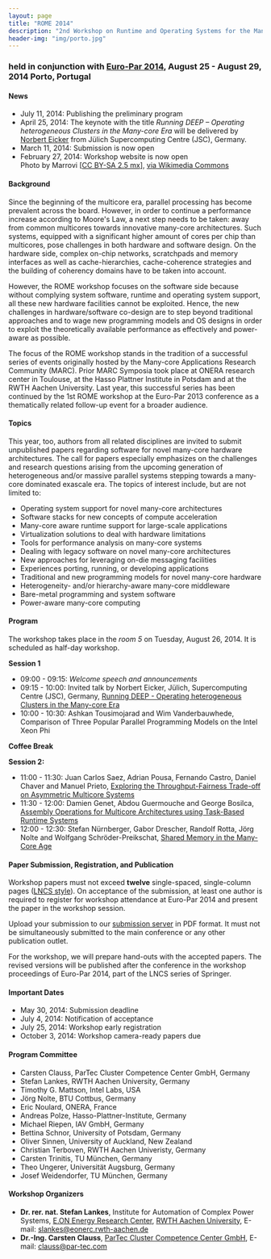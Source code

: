 ```yaml
---
layout: page
title: "ROME 2014"
description: "2nd Workshop on Runtime and Operating Systems for the Many-core Era"
header-img: "img/porto.jpg"
---
```


### held in conjunction with [Euro-Par 2014](http://europar2014.dcc.fc.up.pt), August 25 - August 29, 2014 Porto, Portugal

#### News

* July 11, 2014: Publishing the preliminary program
* April 25, 2014: The keynote with the title *Running DEEP –
  Operating heterogeneous Clusters in the Many-core Era* will be
  delivered by [Norbert Eicker](http://www.fz-juelich.de/SharedDocs/Personen/IAS/JSC/EN/staff/eicker_n.htm)
  from Jülich Supercomputing Centre (JSC), Germany.
* March 11, 2014: Submission is now open
* February 27, 2014: Workshop website is now open<br>Photo by Marrovi [[CC BY-SA 2.5 mx](http://creativecommons.org/licenses/by-sa/2.5/mx/deed.en)], [via Wikimedia Commons](https://commons.wikimedia.org/wiki/File:Oporto_12.JPG)

#### Background

Since the beginning of the multicore era, parallel processing has
become prevalent across the board. However, in order to continue a
performance increase according to Moore's Law, a next step needs to be
taken: away from common multicores towards innovative many-core
architectures. Such systems, equipped with a significant higher amount
of cores per chip than multicores, pose challenges in both hardware
and software design. On the hardware side, complex on-chip networks,
scratchpads and memory interfaces as well as cache-hierarchies,
cache-coherence strategies and the building of coherency domains have
to be taken into account.

However, the ROME workshop focuses on the software side because
without complying system software, runtime and operating system
support, all these new hardware facilities cannot be exploited. Hence,
the new challenges in hardware/software co-design are to step beyond
traditional approaches and to wage new programming models and OS
designs in order to exploit the theoretically available performance as
effectively and power-aware as possible.

The focus of the ROME workshop stands in the tradition of a successful
series of events originally hosted by the Many-core Applications
Research Community (MARC). Prior MARC Symposia took place at ONERA
research center in Toulouse, at the Hasso Plattner Institute in
Potsdam and at the RWTH Aachen University. Last year, this successful
series has been continued by the 1st ROME workshop at the Euro-Par
2013 conference as a thematically related follow-up event for a
broader audience.

#### Topics

This year, too, authors from all related disciplines are invited to
submit unpublished papers regarding software for novel many-core
hardware architectures. The call for papers especially emphasizes on
the challenges and research questions arising from the upcoming
generation of heterogeneous and/or massive parallel systems stepping
towards a many-core dominated exascale era. The topics of interest
include, but are not limited to:

* Operating system support for novel many-core architectures
* Software stacks for new concepts of compute acceleration
* Many-core aware runtime support for large-scale applications
* Virtualization solutions to deal with hardware limitations
* Tools for performance analysis on many-core systems
* Dealing with legacy software on novel many-core architectures
* New approaches for leveraging on-die messaging facilities
* Experiences porting, running, or developing applications
* Traditional and new programming models for novel many-core hardware
* Heterogeneity- and/or hierarchy-aware many-core middleware
* Bare-metal programming and system software
* Power-aware many-core computing

#### Program

The workshop takes place in the *room 5* on Tuesday, August 26, 2014.
It is scheduled as half-day workshop.

**Session 1**

* 09:00 - 09:15: *Welcome speech and announcements*
* 09:15 - 10:00: Invited talk by Norbert Eicker, Jülich, Supercomputing Centre (JSC), Germany, [Running DEEP - Operating heterogeneous Clusters in the Many-core Era](/slides/Running_DEEP.pdf)
* 10:00 - 10:30: Ashkan Tousimojarad and Wim Vanderbauwhede,
  Comparison of Three Popular Parallel Programming Models on the Intel Xeon Phi

**Coffee Break**

**Session 2:**

* 11:00 - 11:30: Juan Carlos Saez, Adrian Pousa, Fernando Castro,
  Daniel Chaver and Manuel Prieto, [Exploring the Throughput-Fairness Trade-off on Asymmetric
  Multicore Systems](/slides/rome_saez.pdf)
* 11:30 - 12:00: Damien Genet, Abdou Guermouche and George Bosilca, [Assembly Operations for Multicore Architectures using Task-Based
  Runtime Systems](/slides/rome_genet.pdf)
* 12:00 - 12:30: Stefan Nürnberger, Gabor Drescher, Randolf Rotta,
  Jörg Nolte and Wolfgang Schröder-Preikschat, [Shared Memory in the Many-Core Age](/slides/rome_stefan.pdf)

#### Paper Submission, Registration, and Publication

Workshop papers must not exceed **twelve** single-spaced,
single-column pages ([LNCS style](ftp://ftp.springer.de/pub/tex/latex/llncs/latex2e/llncs2e.zip)).
On acceptance of the submission, at least one author is required to
register for workshop attendance at Euro-Par 2014 and present the
paper in the workshop session.

Upload your submission to our [submission server](http://www.easychair.org/conferences/?conf=europar2014ws) in
PDF format. It must not be simultaneously submitted to the main
conference or any other publication outlet.

For the workshop, we will prepare hand-outs with the accepted papers.
The revised versions will be published after the conference in the
workshop proceedings of Euro-Par 2014, part of the LNCS series of
Springer.

#### Important Dates

* May 30, 2014: Submission deadline
* July 4, 2014: Notification of acceptance
* July 25, 2014: Workshop early registration
* October 3, 2014: Workshop camera-ready papers due

#### Program Committee

* Carsten Clauss, ParTec Cluster Competence Center GmbH, Germany
* Stefan Lankes, RWTH Aachen University, Germany
* Timothy G. Mattson, Intel Labs, USA
* Jörg Nolte, BTU Cottbus, Germany
* Eric Noulard, ONERA, France
* Andreas Polze, Hasso-Plattner-Institute, Germany
* Michael Riepen, IAV GmbH, Germany
* Bettina Schnor, University of Potsdam, Germany
* Oliver Sinnen, University of Auckland, New Zealand
* Christian Terboven, RWTH Aachen Univeristy, Germany
* Carsten Trinitis, TU München, Germany
* Theo Ungerer, Universität Augsburg, Germany
* Josef Weidendorfer, TU München, Germany

#### Workshop Organizers

* **Dr. rer. nat. Stefan Lankes**, Institute for Automation of Complex Power Systems, [E.ON Energy Research Center](http://www.eonerc.rwth-aachen.de), [RWTH Aachen
  University](http://www.rwth-aachen.de), E-mail: <slankes@eonerc.rwth-aachen.de>
* **Dr.-Ing. Carsten Clauss**, [ParTec Cluster Competence Center GmbH](http://www.par-tec.com), E-mail: <clauss@par-tec.com>
